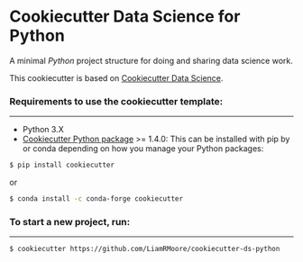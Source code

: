 # Cookiecutter Data Science for Python

A minimal _Python_ project structure for doing and sharing data science work.

This cookiecutter is based on [Cookiecutter Data Science](http://drivendata.github.io/cookiecutter-data-science/).


### Requirements to use the cookiecutter template:
-----------
 - Python 3.X
 - [Cookiecutter Python package](http://cookiecutter.readthedocs.org/en/latest/installation.html) >= 1.4.0: This can be installed with pip by or conda depending on how you manage your Python packages:

``` bash
$ pip install cookiecutter
```

or

``` bash
$ conda install -c conda-forge cookiecutter
```


### To start a new project, run:
------------

```bash
$ cookiecutter https://github.com/LiamRMoore/cookiecutter-ds-python
```

